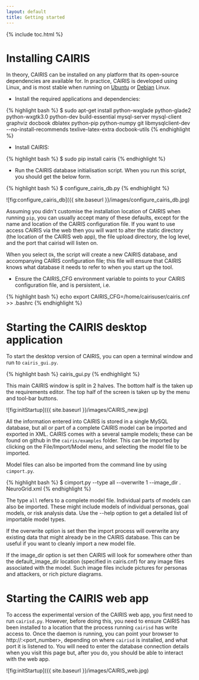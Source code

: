 ```yaml
---
layout: default
title: Getting started
---
```


{% include toc.html %}

# Installing CAIRIS

In theory, CAIRIS can be installed on any platform that its open-source dependencies are available for.  In practice, CAIRIS is developed using Linux, and is most stable when running on [Ubuntu](http://www.ubuntu.com) or [Debian](https://www.debian.org) Linux.

* Install the required applications and dependencies:

{% highlight bash %}
$ sudo apt-get install python-wxglade python-glade2 python-wxgtk3.0 python-dev build-essential mysql-server mysql-client graphviz docbook dblatex python-pip python-numpy git libmysqlclient-dev --no-install-recommends texlive-latex-extra docbook-utils
{% endhighlight %}

* Install CAIRIS:

{% highlight bash %}
$ sudo pip install cairis
{% endhighlight %}

* Run the CAIRIS database initialisation script.  When you run this script, you should get the below form.

{% highlight bash %}
$ configure_cairis_db.py
{% endhighlight %}

![fig:configure_cairis_db]({{ site.baseurl }}/images/configure_cairis_db.jpg)

Assuming you didn't customise the installation location of CAIRIS when running `pip`, you can usually accept many of these defaults, except for the name and location of the CAIRIS configuration file.  If you want to use access CAIRIS via the web then you will want to alter the static directory (the location of the CAIRIS web app), the file upload directory, the log level, and the port that cairisd will listen on.

When you select `Ok`, the script will create a new CAIRIS database, and accompanying CAIRIS configuration file; this file will ensure that CAIRIS knows what database it needs to refer to when you start up the tool.

* Ensure the CAIRIS_CFG environment variable to points to your CAIRIS configuration file, and is persistent, i.e.

{% highlight bash %}
echo export CAIRIS_CFG=/home/cairisuser/cairis.cnf >> .bashrc
{% endhighlight %}

# Starting the CAIRIS desktop application

To start the desktop version of CAIRIS, you can open a terminal window and run to `cairis_gui.py`.

{% highlight bash %}
cairis_gui.py
{% endhighlight %}

This main CAIRIS window is split in 2 halves.  The bottom half is the taken up the requirements editor.  The top half of the screen is taken up by the menu and tool-bar buttons.

![fig:initStartup]({{ site.baseurl }}/images/CAIRIS_new.jpg)

All the information entered into CAIRIS is stored in a single MySQL database, but all or part of a complete CAIRIS model can be imported and exported in XML.  CAIRIS comes with a several sample models; these can be found on github in the `cairis/examples` folder.  This can be imported by clicking on the File/Import/Model menu, and selecting the model file to be imported.

Model files can also be imported from the command line by using `cimport.py`.     

{% highlight bash %}
$ cimport.py --type all --overwrite 1 --image_dir . NeuroGrid.xml
{% endhighlight %}

The type `all` refers to a complete model file.  Individual parts of models can also be imported.  These might include models of individual personas, goal models, or risk analysis data.  Use the --help option to get a detailed list of importable model types.  

If the overwrite option is set then the import process will overwrite any existing data that might already be in the CAIRIS database.  This can be useful if you want to cleanly import a new model file.

If the image_dir option is set then CAIRIS will look for somewhere other than the default_image_dir location (specified in cairis.cnf) for any image files associated with the model.  Such image files include pictures for personas and attackers, or rich picture diagrams.

# Starting the CAIRIS web app

To access the experimental version of the CAIRIS web app, you first need to run `cairisd.py`.  However, before doing this, you need to ensure CAIRIS has been installed to a location that the process running `cairisd` has write access to.  Once the daemon is running, you can point your browser to http://<servername>:<port_number>, depending on where `cairisd` is installed, and what port it is listened to.  You will need to enter the database connection details when you visit this page but, after you do, you should be able to interact with the web app.

![fig:initStartup]({{ site.baseurl }}/images/CAIRIS_web.jpg)
